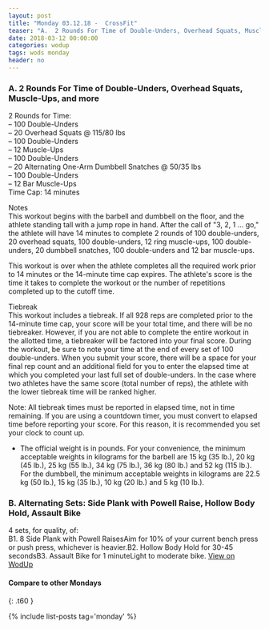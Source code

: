 ```yaml
---
layout: post
title: "Monday 03.12.18 -  CrossFit"
teaser: "A.  2 Rounds For Time of Double-Unders, Overhead Squats, Muscle-Ups, and more<br/> B. Alternating Sets: Side Plank with Powell Raise, Hollow Body Hold, Assault Bike"
date: 2018-03-12 00:00:00
categories: wodup
tags: wods monday
header: no
---
```



<h3>A.  2 Rounds For Time of Double-Unders, Overhead Squats, Muscle-Ups, and more</h3>
2 Rounds for Time:<br/>– 100 Double-Unders<br/>– 20 Overhead Squats @ 115/80 lbs<br/>– 100 Double-Unders<br/>– 12 Muscle-Ups<br/>– 100 Double-Unders<br/>– 20 Alternating One-Arm Dumbbell Snatches @ 50/35 lbs<br/>– 100 Double-Unders<br/>– 12 Bar Muscle-Ups<br/>Time Cap: 14 minutes<br/>

Notes<br/>
This workout begins with the barbell and dumbbell on the floor, and the athlete standing tall with a jump rope in hand. After the call of "3, 2, 1 … go," the athlete will have 14 minutes to complete 2 rounds of 100 double-unders, 20 overhead squats, 100 double-unders, 12 ring muscle-ups, 100 double-unders, 20 dumbbell snatches, 100 double-unders and 12 bar muscle-ups.

This workout is over when the athlete completes all the required work prior to 14 minutes or the 14-minute time cap expires. The athlete's score is the time it takes to complete the workout or the number of repetitions completed up to the cutoff time.

Tiebreak<br/>
This workout includes a tiebreak. If all 928 reps are completed prior to the 14-minute time cap, your score will be your total time, and there will be no tiebreaker. However, if you are not able to complete the entire workout in the allotted time, a tiebreaker will be factored into your final score. During the workout, be sure to note your time at the end of every set of 100 double-unders. When you submit your score, there will be a space for your final rep count and an additional field for you to enter the elapsed time at which you completed your last full set of double-unders. In the case where two athletes have the same score (total number of reps), the athlete with the lower tiebreak time will be ranked higher.

Note: All tiebreak times must be reported in elapsed time, not in time remaining. If you are using a countdown timer, you must convert to elapsed time before reporting your score. For this reason, it is recommended you set your clock to count up.

* The official weight is in pounds. For your convenience, the minimum acceptable weights in kilograms for the barbell are 15 kg (35 lb.), 20 kg (45 lb.), 25 kg (55 lb.), 34 kg (75 lb.), 36 kg (80 lb.) and 52 kg (115 lb.). For the dumbbell, the minimum acceptable weights in kilograms are 22.5 kg (50 lb.), 15 kg (35 lb.), 10 kg (20 lb.) and 5 kg (10 lb.).


<h3>B. Alternating Sets: Side Plank with Powell Raise, Hollow Body Hold, Assault Bike</h3>
4 sets, for quality,  of:<br/>B1. 8 Side Plank with Powell RaisesAim for 10% of your current bench press or push press, whichever is heavier.B2. Hollow Body Hold for 30-45 secondsB3. Assault Bike for 1 minuteLight to moderate bike.
<a href="https://www.wodup.com/gyms/asphodel/wods/4778" target="blank">View on WodUp</a>


#### Compare to other Mondays
{: .t60 }

{% include list-posts tag='monday' %}